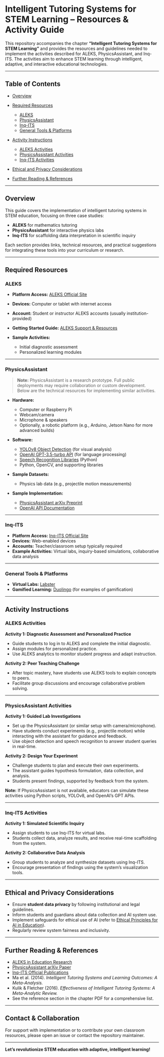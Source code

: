 # Intelligent Tutoring Systems for STEM Learning – Resources & Activity Guide

This repository accompanies the chapter **“Intelligent Tutoring Systems for STEM Learning”** and provides the resources and guidelines needed to implement the activities described for ALEKS, PhysicsAssistant, and Inq-ITS. The activities aim to enhance STEM learning through intelligent, adaptive, and interactive educational technologies.

---

## Table of Contents

* [Overview](#overview)
* [Required Resources](#required-resources)

  * [ALEKS](#aleks)
  * [PhysicsAssistant](#physicsassistant)
  * [Inq-ITS](#inq-its)
  * [General Tools & Platforms](#general-tools--platforms)
* [Activity Instructions](#activity-instructions)

  * [ALEKS Activities](#aleks-activities)
  * [PhysicsAssistant Activities](#physicsassistant-activities)
  * [Inq-ITS Activities](#inq-its-activities)
* [Ethical and Privacy Considerations](#ethical-and-privacy-considerations)
* [Further Reading & References](#further-reading--references)

---

## Overview

This guide covers the implementation of intelligent tutoring systems in STEM education, focusing on three case studies:

* **ALEKS** for mathematics tutoring
* **PhysicsAssistant** for interactive physics labs
* **Inq-ITS** for scaffolding data interpretation in scientific inquiry

Each section provides links, technical resources, and practical suggestions for integrating these tools into your curriculum or research.

---

## Required Resources

### ALEKS

* **Platform Access:** [ALEKS Official Site](https://www.aleks.com)
* **Devices:** Computer or tablet with internet access
* **Account:** Student or instructor ALEKS accounts (usually institution-provided)
* **Getting Started Guide:** [ALEKS Support & Resources](https://www.aleks.com/support)
* **Sample Activities:**

  * Initial diagnostic assessment
  * Personalized learning modules

---

### PhysicsAssistant

> **Note:** PhysicsAssistant is a research prototype. Full public deployments may require collaboration or custom development. Below are the technical resources for implementing similar activities.

* **Hardware:**

  * Computer or Raspberry Pi
  * Webcam/camera
  * Microphone & speakers
  * Optionally, a robotic platform (e.g., Arduino, Jetson Nano for more advanced builds)

* **Software:**

  * [YOLOv8 Object Detection](https://github.com/ultralytics/ultralytics) (for visual analysis)
  * [OpenAI GPT-3.5-turbo API](https://platform.openai.com/) (for language processing)
  * [Speech Recognition Libraries](https://pypi.org/project/SpeechRecognition/) (Python)
  * Python, OpenCV, and supporting libraries

* **Sample Datasets:**

  * Physics lab data (e.g., projectile motion measurements)

* **Sample Implementation:**

  * [PhysicsAssistant arXiv Preprint](https://arxiv.org/abs/2403.18721)
  * [OpenAI API Documentation](https://platform.openai.com/docs/guides/gpt)

---

### Inq-ITS

* **Platform Access:** [Inq-ITS Official Site](https://www.inqits.com/)
* **Devices:** Web-enabled devices
* **Accounts:** Teacher/classroom setup typically required
* **Example Activities:** Virtual labs, inquiry-based simulations, collaborative data analysis

---

### General Tools & Platforms

* **Virtual Labs:** [Labster](https://www.labster.com/)
* **Gamified Learning:** [Duolingo](https://www.duolingo.com/) (for examples of gamification)

---

## Activity Instructions

### ALEKS Activities

**Activity 1: Diagnostic Assessment and Personalized Practice**

* Guide students to log in to ALEKS and complete the initial diagnostic.
* Assign modules for personalized practice.
* Use ALEKS analytics to monitor student progress and adapt instruction.

**Activity 2: Peer Teaching Challenge**

* After topic mastery, have students use ALEKS tools to explain concepts to peers.
* Facilitate group discussions and encourage collaborative problem solving.

---

### PhysicsAssistant Activities

**Activity 1: Guided Lab Investigations**

* Set up the PhysicsAssistant (or similar setup with camera/microphone).
* Have students conduct experiments (e.g., projectile motion) while interacting with the assistant for guidance and feedback.
* Use object detection and speech recognition to answer student queries in real-time.

**Activity 2: Design Your Experiment**

* Challenge students to plan and execute their own experiments.
* The assistant guides hypothesis formulation, data collection, and analysis.
* Students present findings, supported by feedback from the system.

**Note:** If PhysicsAssistant is not available, educators can simulate these activities using Python scripts, YOLOv8, and OpenAI’s GPT APIs.

---

### Inq-ITS Activities

**Activity 1: Simulated Scientific Inquiry**

* Assign students to use Inq-ITS for virtual labs.
* Students collect data, analyze results, and receive real-time scaffolding from the system.

**Activity 2: Collaborative Data Analysis**

* Group students to analyze and synthesize datasets using Inq-ITS.
* Encourage presentation of findings using the system’s visualization tools.

---

## Ethical and Privacy Considerations

* Ensure **student data privacy** by following institutional and legal guidelines.
* Inform students and guardians about data collection and AI system use.
* Implement safeguards for ethical use of AI (refer to [Ethical Principles for AI in Education](https://arxiv.org/abs/2409.15296)).
* Regularly review system fairness and inclusivity.

---

## Further Reading & References

* [ALEKS in Education Research](https://www.aleks.com/research)
* [PhysicsAssistant arXiv Paper](https://arxiv.org/abs/2403.18721)
* [Inq-ITS Official Publications](https://www.inqits.com/publications/)
* Ma et al. (2014). *Intelligent Tutoring Systems and Learning Outcomes: A Meta-Analysis.*
* Kulik & Fletcher (2016). *Effectiveness of Intelligent Tutoring Systems: A Meta-Analytic Review.*
* See the reference section in the chapter PDF for a comprehensive list.

---

## Contact & Collaboration

For support with implementation or to contribute your own classroom resources, please open an issue or contact the repository maintainer.

---

**Let’s revolutionize STEM education with adaptive, intelligent learning!**
